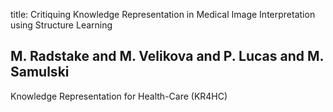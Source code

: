 title: Critiquing Knowledge Representation in Medical Image Interpretation using Structure Learning

## M. Radstake and M. Velikova and P. Lucas and M. Samulski
Knowledge Representation for Health-Care (KR4HC)

